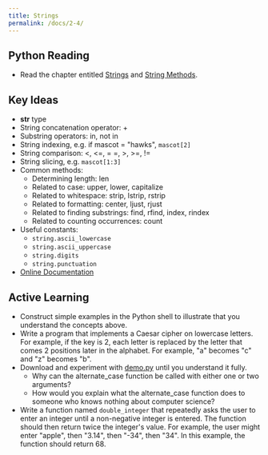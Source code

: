 ```yaml
---
title: Strings
permalink: /docs/2-4/
---
```


## Python Reading
- Read the chapter entitled [Strings](https://runestone.academy/ns/books/published/fopp/Sequences/StringsandLists.html) and [String Methods](https://runestone.academy/ns/books/published/thinkcspy/Strings/StringMethods.html).

## Key Ideas
- **str** type
- String concatenation operator: +
- Substring operators: in, not in
- String indexing, e.g. if mascot = "hawks", `mascot[2]`
- String comparison: <, <=, = =, >, >=, !=
- String slicing, e.g. `mascot[1:3]`
- Common methods:
    - Determining length: len
    - Related to case: upper, lower, capitalize
    - Related to whitespace: strip, lstrip, rstrip
    - Related to formatting: center, ljust, rjust
    - Related to finding substrings: find, rfind, index, rindex
    - Related to counting occurrences: count
- Useful constants:
    - `string.ascii_lowercase`
    - `string.ascii_uppercase`
    - `string.digits`
    - `string.punctuation`
- [Online Documentation](https://docs.python.org/3/library/stdtypes.html?highlight=isdigit#string-methods)

## Active Learning
- Construct simple examples in the Python shell to illustrate that you understand the concepts above.
- Write a program that implements a Caesar cipher on lowercase letters. For example, if the key is 2, each letter is replaced by the letter that comes 2 positions later in the alphabet. For example, "a" becomes "c" and "z" becomes "b".
- Download and experiment with [demo.py](../lessons/code/demo.py) until you understand it fully. 
  - Why can the alternate_case function be called with either one or two arguments? 
  - How would you explain what the alternate_case function does to someone who knows nothing about computer science?
- Write a function named `double_integer` that repeatedly asks the user to enter an integer until a non-negative integer is entered. The function should then return twice the integer's value. For example, the user might enter "apple", then "3.14", then "-34", then "34". In this example, the function should return 68.

